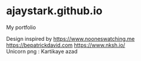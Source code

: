 # ajaystark.github.io
My portfolio

Design inspired by https://www.nooneswatching.me  https://bepatrickdavid.com  https://www.nksh.io/  
Unicorn png : Kartikaye azad
